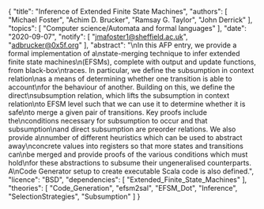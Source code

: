 {
    "title": "Inference of Extended Finite State Machines",
    "authors": [
        "Michael Foster",
        "Achim D. Brucker",
        "Ramsay G. Taylor",
        "John Derrick"
    ],
    "topics": [
        "Computer science/Automata and formal languages"
    ],
    "date": "2020-09-07",
    "notify": [
        "jmafoster1@sheffield.ac.uk",
        "adbrucker@0x5f.org"
    ],
    "abstract": "\nIn this AFP entry, we provide a formal implementation of a\nstate-merging technique to infer extended finite state machines\n(EFSMs), complete with output and update functions, from black-box\ntraces. In particular, we define the subsumption in context relation\nas a means of determining whether one transition is able to account\nfor the behaviour of another. Building on this, we define the direct\nsubsumption relation, which lifts the subsumption in context relation\nto EFSM level such that we can use it to determine whether it is safe\nto merge a given pair of transitions. Key proofs include the\nconditions necessary for subsumption to occur and that subsumption\nand direct subsumption are preorder relations.  We also provide a\nnumber of different heuristics which can be used to abstract away\nconcrete values into registers so that more states and transitions can\nbe merged and provide proofs of the various conditions which must hold\nfor these abstractions to subsume their ungeneralised counterparts. A\nCode Generator setup to create executable Scala code is also defined.",
    "licence": "BSD",
    "dependencies": [
        "Extended_Finite_State_Machines"
    ],
    "theories": [
        "Code_Generation",
        "efsm2sal",
        "EFSM_Dot",
        "Inference",
        "SelectionStrategies",
        "Subsumption"
    ]
}
